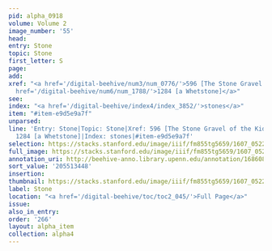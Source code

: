 ```yaml
---
pid: alpha_0918
volume: Volume 2
image_number: '55'
head:
entry: Stone
topic: Stone
first_letter: S
page:
add:
xref: "<a href='/digital-beehive/num3/num_0776/'>596 [The Stone Gravel of the Kidneys]</a>|<a
  href='/digital-beehive/num6/num_1788/'>1284 [a Whetstone]</a>"
see:
index: "<a href='/digital-beehive/index4/index_3852/'>stones</a>"
item: "#item-e9d5e9a7f"
unparsed:
line: 'Entry: Stone|Topic: Stone|Xref: 596 [The Stone Gravel of the Kidneys]|Xref:
  1284 [a Whetstone]|Index: stones|#item-e9d5e9a7f'
selection: https://stacks.stanford.edu/image/iiif/fm855tg5659/1607_0522/274,3448,3112,391/full/0/default.jpg
full_image: https://stacks.stanford.edu/image/iiif/fm855tg5659/1607_0522/full/full/0/default.jpg
annotation_uri: http://beehive-anno.library.upenn.edu/annotation/1686083785076
sort_value: '205513448'
insertion:
thumbnail: https://stacks.stanford.edu/image/iiif/fm855tg5659/1607_0522/274,3448,600,180/250,/0/default.jpg
label: Stone
location: "<a href='/digital-beehive/toc/toc2_045/'>Full Page</a>"
issue:
also_in_entry:
order: '266'
layout: alpha_item
collection: alpha4
---
```

